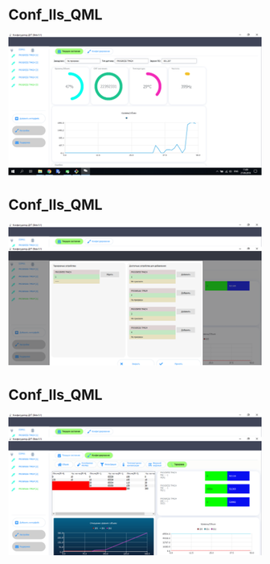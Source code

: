 # Conf_lls_QML
![Screenshot](screen_1.png)

# Conf_lls_QML
![Screenshot](screen_2.png)

# Conf_lls_QML
![Screenshot](screen_3.png)
